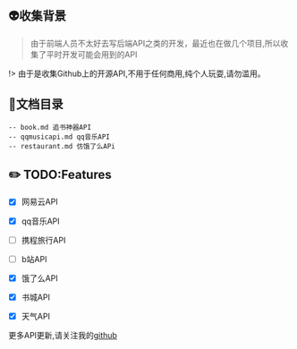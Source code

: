 ## 👽收集背景
> 由于前端人员不太好去写后端API之类的开发，最近也在做几个项目,所以收集了平时开发可能会用到的API

!> 由于是收集Github上的开源API,不用于任何商用,纯个人玩耍,请勿滥用。
## 📃文档目录
```
-- book.md 追书神器API
-- qqmusicapi.md qq音乐API
-- restaurant.md 仿饿了么APi
```

## ✏️ TODO:Features
- [x] 网易云API
- [x] qq音乐API
- [ ] 携程旅行API
- [ ] b站API
- [x] 饿了么API
- [x] 书城API
- [x] 天气API


更多API更新,请关注我的[github](https://github.com/251205668)     
